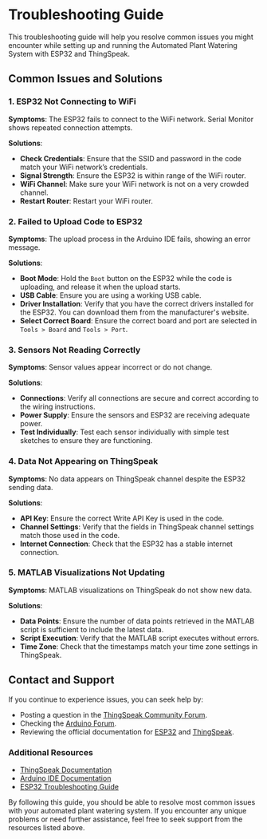 # Troubleshooting Guide

This troubleshooting guide will help you resolve common issues you might encounter while setting up and running the Automated Plant Watering System with ESP32 and ThingSpeak.

## Common Issues and Solutions

### 1. ESP32 Not Connecting to WiFi
**Symptoms**: The ESP32 fails to connect to the WiFi network. Serial Monitor shows repeated connection attempts.

**Solutions**:
- **Check Credentials**: Ensure that the SSID and password in the code match your WiFi network’s credentials.
- **Signal Strength**: Ensure the ESP32 is within range of the WiFi router.
- **WiFi Channel**: Make sure your WiFi network is not on a very crowded channel.
- **Restart Router**: Restart your WiFi router.

### 2. Failed to Upload Code to ESP32
**Symptoms**: The upload process in the Arduino IDE fails, showing an error message.

**Solutions**:
- **Boot Mode**: Hold the `Boot` button on the ESP32 while the code is uploading, and release it when the upload starts.
- **USB Cable**: Ensure you are using a working USB cable.
- **Driver Installation**: Verify that you have the correct drivers installed for the ESP32. You can download them from the manufacturer's website.
- **Select Correct Board**: Ensure the correct board and port are selected in `Tools > Board` and `Tools > Port`.

### 3. Sensors Not Reading Correctly
**Symptoms**: Sensor values appear incorrect or do not change.

**Solutions**:
- **Connections**: Verify all connections are secure and correct according to the wiring instructions.
- **Power Supply**: Ensure the sensors and ESP32 are receiving adequate power.
- **Test Individually**: Test each sensor individually with simple test sketches to ensure they are functioning.

### 4. Data Not Appearing on ThingSpeak
**Symptoms**: No data appears on ThingSpeak channel despite the ESP32 sending data.

**Solutions**:
- **API Key**: Ensure the correct Write API Key is used in the code.
- **Channel Settings**: Verify that the fields in ThingSpeak channel settings match those used in the code.
- **Internet Connection**: Check that the ESP32 has a stable internet connection.

### 5. MATLAB Visualizations Not Updating
**Symptoms**: MATLAB visualizations on ThingSpeak do not show new data.

**Solutions**:
- **Data Points**: Ensure the number of data points retrieved in the MATLAB script is sufficient to include the latest data.
- **Script Execution**: Verify that the MATLAB script executes without errors.
- **Time Zone**: Check that the timestamps match your time zone settings in ThingSpeak.

## Contact and Support
If you continue to experience issues, you can seek help by:
- Posting a question in the [ThingSpeak Community Forum](https://community.thingspeak.com/).
- Checking the [Arduino Forum](https://forum.arduino.cc/).
- Reviewing the official documentation for [ESP32](https://docs.espressif.com/projects/esp-idf/en/latest/) and [ThingSpeak](https://www.mathworks.com/help/thingspeak/).

### Additional Resources
- [ThingSpeak Documentation](https://www.mathworks.com/help/thingspeak/)
- [Arduino IDE Documentation](https://www.arduino.cc/en/guide/homepage)
- [ESP32 Troubleshooting Guide](https://docs.espressif.com/projects/esp-idf/en/latest/troubleshooting.html)

By following this guide, you should be able to resolve most common issues with your automated plant watering system. If you encounter any unique problems or need further assistance, feel free to seek support from the resources listed above.
